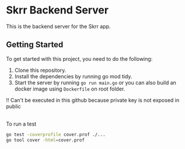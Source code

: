 # Skrr Backend Server

This is the backend server for the Skrr app.

## Getting Started

To get started with this project, you need to do the following:

1. Clone this repository.
2. Install the dependencies by running go mod tidy.
3. Start the server by running `go run main.go` or you can also build an docker image using `Dockerfile` on root folder.

!! Can't be executed in this github because private key is not exposed in public 

<br />
To run a test

```bash
go test -coverprofile cover.prof ./...
go tool cover -html=cover.prof
```
